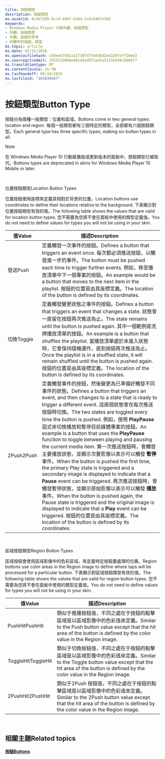 ```yaml
---
title: 按鈕類型
description: 按鈕類型
ms.assetid: 0c9e72d5-5cc4-4d6f-b184-2c8c8487e366
keywords:
- Windows Media Player 行動外觀、按鈕類型
- 外觀，按鈕類型
- 外觀、按鈕的參考
- 外觀中的按鈕，類型
ms.topic: article
ms.date: 05/31/2018
ms.openlocfilehash: c58eeb7402a13730fd7f4030d2e4326fe7f18e63
ms.sourcegitcommit: 2d531328b6ed82d4ad971a45a5131b430c5866f7
ms.translationtype: MT
ms.contentlocale: zh-TW
ms.lasthandoff: 09/16/2019
ms.locfileid: "103839567"
---
```

# <a name="button-type"></a><span data-ttu-id="76d5c-107">按鈕類型</span><span class="sxs-lookup"><span data-stu-id="76d5c-107">Button Type</span></span>

<span data-ttu-id="76d5c-108">按鈕分為兩種一般類型：位置和區域。</span><span class="sxs-lookup"><span data-stu-id="76d5c-108">Buttons come in two general types: location and region.</span></span> <span data-ttu-id="76d5c-109">每個一般類型都有三個特定的類型，全部都有六個按鈕類型。</span><span class="sxs-lookup"><span data-stu-id="76d5c-109">Each general type has three specific types, making six button types in all.</span></span>

> [!Note]  
> <span data-ttu-id="76d5c-110">在 Windows Media Player 10 行動裝置版或更新版本的面板中，按鈕類型已被取代。</span><span class="sxs-lookup"><span data-stu-id="76d5c-110">Buttons types are deprecated in skins for Windows Media Player 10 Mobile or later.</span></span>

 

<span data-ttu-id="76d5c-111">位置按鈕類型</span><span class="sxs-lookup"><span data-stu-id="76d5c-111">Location Button Types</span></span>

<span data-ttu-id="76d5c-112">位置按鈕使用座標來定義其相對於背景的位置。</span><span class="sxs-lookup"><span data-stu-id="76d5c-112">Location buttons use coordinates to define their locations relative to the background.</span></span> <span data-ttu-id="76d5c-113">下表顯示對位置按鈕類型有效的值。</span><span class="sxs-lookup"><span data-stu-id="76d5c-113">The following table shows the values that are valid for location button types.</span></span> <span data-ttu-id="76d5c-114">您不需要為您將不會在面板中使用的類型定義值。</span><span class="sxs-lookup"><span data-stu-id="76d5c-114">You do not need to define values for types you will not be using in your skin.</span></span>



| <span data-ttu-id="76d5c-115">值</span><span class="sxs-lookup"><span data-stu-id="76d5c-115">Value</span></span>  | <span data-ttu-id="76d5c-116">描述</span><span class="sxs-lookup"><span data-stu-id="76d5c-116">Description</span></span>                                                                                                                                                                                                                                                                                                                                                                                                                                                                                                                                                                                                                                                                                  |
|--------|----------------------------------------------------------------------------------------------------------------------------------------------------------------------------------------------------------------------------------------------------------------------------------------------------------------------------------------------------------------------------------------------------------------------------------------------------------------------------------------------------------------------------------------------------------------------------------------------------------------------------------------------------------------------------------------------|
| <span data-ttu-id="76d5c-117">發送</span><span class="sxs-lookup"><span data-stu-id="76d5c-117">Push</span></span>   | <span data-ttu-id="76d5c-118">定義觸發一次事件的按鈕。</span><span class="sxs-lookup"><span data-stu-id="76d5c-118">Defines a button that triggers an event once.</span></span> <span data-ttu-id="76d5c-119">每次都必須推送按鈕，以觸發進一步的事件。</span><span class="sxs-lookup"><span data-stu-id="76d5c-119">The button must be pushed each time to trigger further events.</span></span> <span data-ttu-id="76d5c-120">例如，移至播放清單中下一個專案的按鈕。</span><span class="sxs-lookup"><span data-stu-id="76d5c-120">An example would be a button that moves to the next item in the playlist.</span></span> <span data-ttu-id="76d5c-121">按鈕的位置是由其座標定義。</span><span class="sxs-lookup"><span data-stu-id="76d5c-121">The location of the button is defined by its coordinates.</span></span>                                                                                                                                                                                                                                                                                                                                                                                                                                             |
| <span data-ttu-id="76d5c-122">切換</span><span class="sxs-lookup"><span data-stu-id="76d5c-122">Toggle</span></span> | <span data-ttu-id="76d5c-123">定義觸發變更狀態之事件的按鈕。</span><span class="sxs-lookup"><span data-stu-id="76d5c-123">Defines a button that triggers an event that changes a state.</span></span> <span data-ttu-id="76d5c-124">狀態會一直留在按鈕再次推送為止。</span><span class="sxs-lookup"><span data-stu-id="76d5c-124">The state remains until the button is pushed again.</span></span> <span data-ttu-id="76d5c-125">其中一個範例是洗牌播放清單的按鈕。</span><span class="sxs-lookup"><span data-stu-id="76d5c-125">An example is a button that shuffles the playlist.</span></span> <span data-ttu-id="76d5c-126">當播放清單處於未進入狀態時，它會保持隨機運作，直到按鈕再次推送為止。</span><span class="sxs-lookup"><span data-stu-id="76d5c-126">Once the playlist is in a shuffled state, it will remain shuffled until the button is pushed again.</span></span> <span data-ttu-id="76d5c-127">按鈕的位置是由其座標定義。</span><span class="sxs-lookup"><span data-stu-id="76d5c-127">The location of the button is defined by its coordinates.</span></span>                                                                                                                                                                                                                                                                                                                                                           |
| <span data-ttu-id="76d5c-128">2Push</span><span class="sxs-lookup"><span data-stu-id="76d5c-128">2Push</span></span>  | <span data-ttu-id="76d5c-129">定義觸發事件的按鈕，然後變更為已準備好觸發不同事件的狀態。</span><span class="sxs-lookup"><span data-stu-id="76d5c-129">Defines a button that triggers an event, and then changes to a state that is ready to trigger a different event.</span></span> <span data-ttu-id="76d5c-130">這兩個狀態會在每次推送按鈕時切換。</span><span class="sxs-lookup"><span data-stu-id="76d5c-130">The two states are toggled every time the button is pushed.</span></span> <span data-ttu-id="76d5c-131">例如，使用 **PlayPause** 函式來切換播放和暫停目前媒體專案的按鈕。</span><span class="sxs-lookup"><span data-stu-id="76d5c-131">An example is a button that uses the **PlayPause** function to toggle between playing and pausing the current media item.</span></span> <span data-ttu-id="76d5c-132">第一次推送按鈕時，會觸發主要播放狀態，並顯示次要影像以表示可以觸發 **暫停** 事件。</span><span class="sxs-lookup"><span data-stu-id="76d5c-132">When the button is pushed the first time, the primary Play state is triggered and a secondary image is displayed to indicate that a **Pause** event can be triggered.</span></span> <span data-ttu-id="76d5c-133">再次推送按鈕時，會觸發暫停狀態，並顯示原始影像以表示可以觸發 **播放** 事件。</span><span class="sxs-lookup"><span data-stu-id="76d5c-133">When the button is pushed again, the Pause state is triggered and the original image is displayed to indicate that a **Play** event can be triggered.</span></span> <span data-ttu-id="76d5c-134">按鈕的位置是由其座標定義。</span><span class="sxs-lookup"><span data-stu-id="76d5c-134">The location of the button is defined by its coordinates.</span></span> |



 

<span data-ttu-id="76d5c-135">區域按鈕類型</span><span class="sxs-lookup"><span data-stu-id="76d5c-135">Region Button Types</span></span>

<span data-ttu-id="76d5c-136">區域按鈕會使用區域影像中的色彩區域，來定義特定按鈕要處理的位置。</span><span class="sxs-lookup"><span data-stu-id="76d5c-136">Region buttons use color areas in the Region image to define where taps will be processed for a particular button.</span></span> <span data-ttu-id="76d5c-137">下表顯示對區域按鈕類型有效的值。</span><span class="sxs-lookup"><span data-stu-id="76d5c-137">The following table shows the values that are valid for region button types.</span></span> <span data-ttu-id="76d5c-138">您不需要為您將不會在面板中使用的類型定義值。</span><span class="sxs-lookup"><span data-stu-id="76d5c-138">You do not need to define values for types you will not be using in your skin.</span></span>



| <span data-ttu-id="76d5c-139">值</span><span class="sxs-lookup"><span data-stu-id="76d5c-139">Value</span></span>     | <span data-ttu-id="76d5c-140">描述</span><span class="sxs-lookup"><span data-stu-id="76d5c-140">Description</span></span>                                                                                                                  |
|-----------|------------------------------------------------------------------------------------------------------------------------------|
| <span data-ttu-id="76d5c-141">PushHit</span><span class="sxs-lookup"><span data-stu-id="76d5c-141">PushHit</span></span>   | <span data-ttu-id="76d5c-142">類似于推播按鈕值，不同之處在于按鈕的點擊區域是以區域影像中的色彩值來定義。</span><span class="sxs-lookup"><span data-stu-id="76d5c-142">Similar to the Push button value except that the hit area of the button is defined by the color value in the Region image.</span></span>   |
| <span data-ttu-id="76d5c-143">ToggleHit</span><span class="sxs-lookup"><span data-stu-id="76d5c-143">ToggleHit</span></span> | <span data-ttu-id="76d5c-144">類似于切換按鈕值，不同之處在于按鈕的點擊區域是以區域影像中的色彩值來定義。</span><span class="sxs-lookup"><span data-stu-id="76d5c-144">Similar to the Toggle button value except that the hit area of the button is defined by the color value in the Region image.</span></span> |
| <span data-ttu-id="76d5c-145">2PushHit</span><span class="sxs-lookup"><span data-stu-id="76d5c-145">2PushHit</span></span>  | <span data-ttu-id="76d5c-146">類似于2Push 按鈕值，不同之處在于按鈕的點擊區域是以區域影像中的色彩值來定義。</span><span class="sxs-lookup"><span data-stu-id="76d5c-146">Similar to the 2Push button value except that the hit area of the button is defined by the color value in the Region image.</span></span>  |



 

## <a name="related-topics"></a><span data-ttu-id="76d5c-147">相關主題</span><span class="sxs-lookup"><span data-stu-id="76d5c-147">Related topics</span></span>

<dl> <dt>

[<span data-ttu-id="76d5c-148">**按鈕**</span><span class="sxs-lookup"><span data-stu-id="76d5c-148">**Buttons**</span></span>](buttons.md)
</dt> </dl>

 

 





